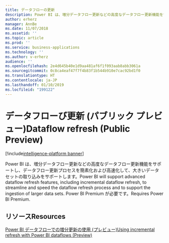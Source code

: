 ```yaml
---
title: データフローの更新
description: Power BI は、増分データフロー更新などの高度なデータフロー更新機能をサポートし、データフロー更新プロセスを簡素化および高速化して、大きいデータ セットの取り込みをサポートします。 Power BI Premium が必要です。
author: erherz
manager: AnnBe
ms.date: 11/07/2018
ms.assetid: ''
ms.topic: article
ms.prod: ''
ms.service: business-applications
ms.technology: ''
ms.author: v-erherz
audience: ''
ms.openlocfilehash: 2e4d645b40e1d9aa481af6f1f093aab8abb3061a
ms.sourcegitcommit: 0c8ca4eaf47f7f4b83f1b544b910e7cac92bd1f0
ms.translationtype: HT
ms.contentlocale: ja-JP
ms.lasthandoff: 01/10/2019
ms.locfileid: "199122"
---
```

# <a name="dataflow-refresh-public-preview"></a><span data-ttu-id="39d3f-104">データフローび更新 (パブリック プレビュー)</span><span class="sxs-lookup"><span data-stu-id="39d3f-104">Dataflow refresh (Public Preview)</span></span>

[!include[intelligence-platform banner](../../includes/intelligence-platform.md)]



<span data-ttu-id="39d3f-105">Power BI は、増分データフロー更新などの高度なデータフロー更新機能をサポートし、データフロー更新プロセスを簡素化および高速化して、大きいデータ セットの取り込みをサポートします。</span><span class="sxs-lookup"><span data-stu-id="39d3f-105">Power BI will support advanced dataflow refresh features, including incremental dataflow refresh, to streamline and speed the dataflow refresh process and to support the ingestion of larger data sets.</span></span> <span data-ttu-id="39d3f-106">Power BI Premium が必要です。</span><span class="sxs-lookup"><span data-stu-id="39d3f-106">Requires Power BI Premium.</span></span>

## <a name="resources"></a><span data-ttu-id="39d3f-107">リソース</span><span class="sxs-lookup"><span data-stu-id="39d3f-107">Resources</span></span>
[<span data-ttu-id="39d3f-108">Power BI データフローでの増分更新の使用 (プレビュー)</span><span class="sxs-lookup"><span data-stu-id="39d3f-108">Using incremental refresh with Power BI dataflows (Preview)</span></span>](https://docs.microsoft.com/en-us/power-bi/service-dataflows-incremental-refresh)
